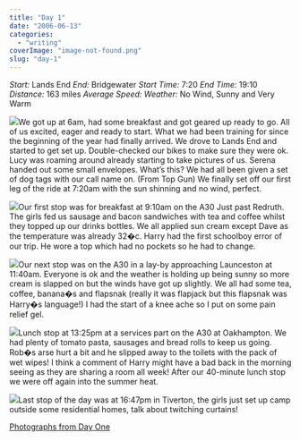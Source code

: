 ```yaml
---
title: "Day 1"
date: "2006-06-13"
categories: 
  - "writing"
coverImage: "image-not-found.png"
slug: "day-1"
---
```


_Start:_ Lands End _End:_ Bridgewater _Start Time:_ 7:20 _End Time:_ 19:10 _Distance:_ 163 miles _Average Speed:_ _Weather:_ No Wind, Sunny and Very Warm

[![](/images/165620647_ece43adfe5_m.jpg)](http://flickr.com/photos/70011121@N00/165620647 "IMG_2222.JPG")We got up at 6am, had some breakfast and got geared up ready to go. All of us excited, eager and ready to start. What we had been training for since the beginning of the year had finally arrived. We drove to Lands End and started to get set up. Double-checked our bikes to make sure they were ok. Lucy was roaming around already starting to take pictures of us. Serena handed out some small envelopes. What’s this? We had all been given a set of dog tags with our call name on. (From Top Gun) We finally set off our first leg of the ride at 7:20am with the sun shinning and no wind, perfect.

[![](/images/165645621_1baa88b513_m.jpg)](http://flickr.com/photos/70011121@N00/165645621 "IMG_2261.JPG")Our first stop was for breakfast at 9:10am on the A30 Just past Redruth. The girls fed us sausage and bacon sandwiches with tea and coffee whilst they topped up our drinks bottles. We all applied sun cream except Dave as the temperature was already 32�c. Harry had the first schoolboy error of our trip. He wore a top which had no pockets so he had to change.

[![](/images/165667703_51f0156c25_m.jpg)](http://flickr.com/photos/70011121@N00/165667703 "IMG_2291.JPG")Our next stop was on the A30 in a lay-by approaching Launceston at 11:40am. Everyone is ok and the weather is holding up being sunny so more cream is slapped on but the winds have got up slightly. We all had some tea, coffee, banana�s and flapsnak (really it was flapjack but this flapsnak was Harry�s language!) I had the start of a knee ache so I put on some pain relief gel.

[![](/images/165674050_c127d7a67c_m.jpg)](http://flickr.com/photos/70011121@N00/165674050 "IMG_2307.JPG")Lunch stop at 13:25pm at a services part on the A30 at Oakhampton. We had plenty of tomato pasta, sausages and bread rolls to keep us going. Rob�s arse hurt a bit and he slipped away to the toilets with the pack of wet wipes! I think a comment of Harry might have a bad back in the morning seeing as they are sharing a room all week! After our 40-minute lunch stop we were off again into the summer heat.

[![](/images/165695370_3cf8a3c013_m.jpg)](http://flickr.com/photos/70011121@N00/165695370 "IMG_2332.JPG")Last stop of the day was at 16:47pm in Tiverton, the girls just set up camp outside some residential homes, talk about twitching curtains!

[Photographs from Day One](http://www.flickr.com/photos/funkylarma/tags/050606/)
